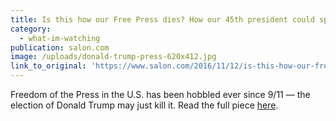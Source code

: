 ```yaml
---
title: Is this how our Free Press dies? How our 45th president could spell the end of an independent Fourth Estate
category:
  - what-im-watching
publication: salon.com
image: /uploads/donald-trump-press-620x412.jpg
link_to_original: 'https://www.salon.com/2016/11/12/is-this-how-our-free-press-dies-how-our-45th-president-could-spell-the-end-of-an-independent-fourth-estate/'
---
```



Freedom of the Press in the U.S. has been hobbled ever since 9/11 — the election of Donald Trump may just kill it. Read the full piece [here](https://www.salon.com/2016/11/12/is-this-how-our-free-press-dies-how-our-45th-president-could-spell-the-end-of-an-independent-fourth-estate/).